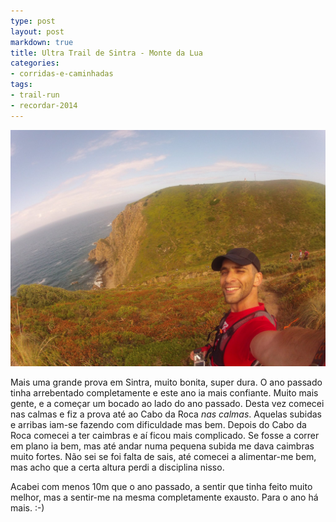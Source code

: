 ```yaml
---
type: post
layout: post
markdown: true
title: Ultra Trail de Sintra - Monte da Lua
categories:
- corridas-e-caminhadas
tags:
- trail-run
- recordar-2014
---
```


![Foto](/images/posts/20140719_monte_da_lua.jpg)

Mais uma grande prova em Sintra, muito bonita, super dura. O ano passado tinha
arrebentado completamente e este ano ia mais confiante. Muito mais gente, e a
começar um bocado ao lado do ano passado. Desta vez comecei nas calmas e fiz
a prova até ao Cabo da Roca _nas calmas_. Aquelas subidas e arribas iam-se fazendo
com dificuldade mas bem. Depois do Cabo da Roca comecei a ter caimbras e aí ficou
mais complicado. Se fosse a correr em plano ia bem, mas até andar numa pequena
subida me dava caimbras muito fortes. Não sei se foi falta de sais, até comecei
a alimentar-me bem, mas acho que a certa altura perdi a disciplina nisso.

Acabei com menos 10m que o ano passado, a sentir que tinha feito muito melhor,
mas a sentir-me na mesma completamente exausto. Para o ano há mais. :-)
